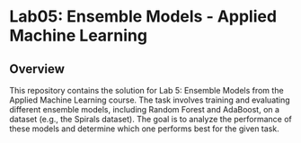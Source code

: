 # Lab05: Ensemble Models - Applied Machine Learning

## Overview

This repository contains the solution for Lab 5: Ensemble Models from the Applied Machine Learning course. The task involves training and evaluating different ensemble models, including Random Forest and AdaBoost, on a dataset (e.g., the Spirals dataset). The goal is to analyze the performance of these models and determine which one performs best for the given task.
